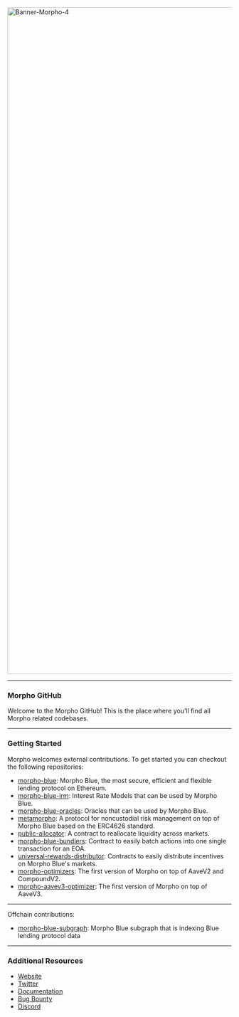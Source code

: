 
<img width="1500" alt="Banner-Morpho-4" src="https://github.com/morpho-org/.github/assets/44097430/5bbdee3d-28f1-4b58-99ca-f7ed1cbd1570">

---

### Morpho GitHub

Welcome to the Morpho GitHub! This is the place where you'll find all Morpho related codebases.

---

### Getting Started

Morpho welcomes external contributions. To get started you can checkout the following repositories:
- [morpho-blue](https://github.com/morpho-org/morpho-blue): Morpho Blue, the most secure, efficient and flexible lending protocol on Ethereum.
- [morpho-blue-irm](https://github.com/morpho-org/morpho-blue-irm): Interest Rate Models that can be used by Morpho Blue.
- [morpho-blue-oracles](https://github.com/morpho-org/morpho-blue-oracles): Oracles that can be used by Morpho Blue.
- [metamorpho](https://github.com/morpho-org/metamorpho): A protocol for noncustodial risk management on top of Morpho Blue based on the ERC4626 standard.
- [public-allocator](https://github.com/morpho-org/public-allocator): A contract to reallocate liquidity across markets.
- [morpho-blue-bundlers](https://github.com/morpho-org/morpho-blue-bundlers): Contract to easily batch actions into one single transaction for an EOA.
- [universal-rewards-distributor](https://github.com/morpho-org/universal-rewards-distributor): Contracts to easily distribute incentives on Morpho Blue's markets.
- [morpho-optimizers](https://github.com/morpho-org/morpho-optimizers): The first version of Morpho on top of AaveV2 and CompoundV2.
- [morpho-aavev3-optimizer](https://github.com/morpho-org/morpho-aavev3-optimizer): The first version of Morpho on top of AaveV3.

---

Offchain contributions:
- [morpho-blue-subgraph](https://github.com/morpho-org/morpho-blue-subgraph): Morpho Blue subgraph that is indexing Blue lending protocol data

---

### Additional Resources

- [Website](https://morpho.org/)
- [Twitter](https://twitter.com/MorphoLabs)
- [Documentation](https://docs.morpho.org/)
- [Bug Bounty](https://immunefi.com/bounty/morpho/)
- [Discord](https://discord.morpho.org/)
